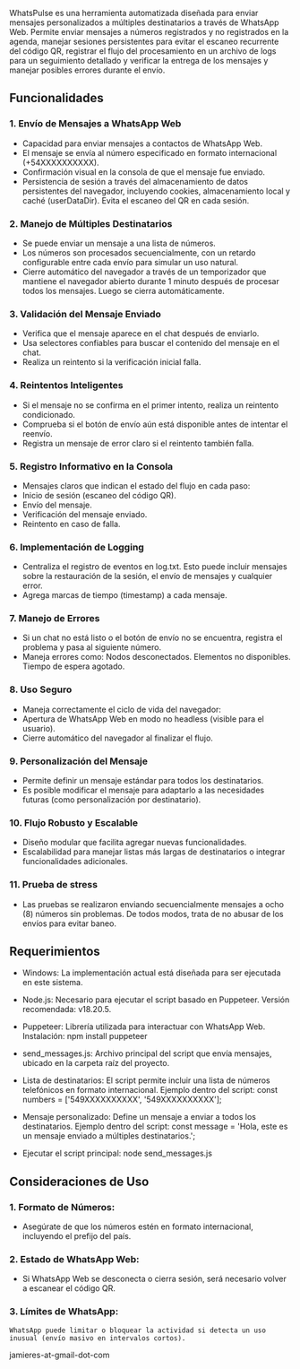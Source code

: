 WhatsPulse es una herramienta automatizada diseñada para enviar mensajes personalizados a múltiples destinatarios a través de WhatsApp Web. Permite enviar mensajes a números registrados y no registrados en la agenda, manejar sesiones persistentes para evitar el escaneo recurrente del código QR, registrar el flujo del procesamiento en un archivo de logs para un seguimiento detallado y verificar la entrega de los mensajes y manejar posibles errores durante el envío.


## Funcionalidades
### 1. Envío de Mensajes a WhatsApp Web
- Capacidad para enviar mensajes a contactos de WhatsApp Web.
- El mensaje se envía al número especificado en formato internacional (+54XXXXXXXXXX).
- Confirmación visual en la consola de que el mensaje fue enviado.
- Persistencia de sesión a través del almacenamiento de datos persistentes del navegador, incluyendo cookies, almacenamiento local y caché (userDataDir). Evita el escaneo del QR en cada sesión.

### 2. Manejo de Múltiples Destinatarios
- Se puede enviar un mensaje a una lista de números.
- Los números son procesados secuencialmente, con un retardo configurable entre cada envío para simular un uso natural.
- Cierre automático del navegador a través de un temporizador que mantiene el navegador abierto durante 1 minuto después de procesar todos los mensajes. Luego se cierra automáticamente. 

### 3. Validación del Mensaje Enviado
- Verifica que el mensaje aparece en el chat después de enviarlo.
- Usa selectores confiables para buscar el contenido del mensaje en el chat.
- Realiza un reintento si la verificación inicial falla.

### 4. Reintentos Inteligentes
- Si el mensaje no se confirma en el primer intento, realiza un reintento condicionado.
- Comprueba si el botón de envío aún está disponible antes de intentar el reenvío.
- Registra un mensaje de error claro si el reintento también falla.

### 5. Registro Informativo en la Consola
- Mensajes claros que indican el estado del flujo en cada paso:
- Inicio de sesión (escaneo del código QR).
- Envío del mensaje.
- Verificación del mensaje enviado.
- Reintento en caso de falla.
    
### 6. Implementación de Logging
- Centraliza el registro de eventos en log.txt. Esto puede incluir mensajes sobre la restauración de la sesión, el envío de mensajes y cualquier error.
- Agrega marcas de tiempo (timestamp) a cada mensaje.

### 7. Manejo de Errores
- Si un chat no está listo o el botón de envío no se encuentra, registra el problema y pasa al siguiente número.
- Maneja errores como:
        Nodos desconectados.
        Elementos no disponibles.
        Tiempo de espera agotado.

### 8. Uso Seguro
- Maneja correctamente el ciclo de vida del navegador:
- Apertura de WhatsApp Web en modo no headless (visible para el usuario).
- Cierre automático del navegador al finalizar el flujo.

### 9. Personalización del Mensaje
- Permite definir un mensaje estándar para todos los destinatarios.
- Es posible modificar el mensaje para adaptarlo a las necesidades futuras (como personalización por destinatario).

### 10. Flujo Robusto y Escalable
- Diseño modular que facilita agregar nuevas funcionalidades.
- Escalabilidad para manejar listas más largas de destinatarios o integrar funcionalidades adicionales.

### 11. Prueba de stress
- Las pruebas se realizaron enviando secuencialmente mensajes a ocho (8) números sin problemas. De todos modos, trata de no abusar de los envíos para evitar baneo. 
    

## Requerimientos
- Windows: La implementación actual está diseñada para ser ejecutada en este sistema.

- Node.js:
        Necesario para ejecutar el script basado en Puppeteer.
        Versión recomendada: v18.20.5.

- Puppeteer:
        Librería utilizada para interactuar con WhatsApp Web.
        Instalación: npm install puppeteer

- send_messages.js: Archivo principal del script que envía mensajes, ubicado en la carpeta raíz del proyecto.

- Lista de destinatarios:
        El script permite incluir una lista de números telefónicos en formato internacional.
        Ejemplo dentro del script:
            const numbers = ['549XXXXXXXXXX', '549XXXXXXXXXX'];

- Mensaje personalizado:
        Define un mensaje a enviar a todos los destinatarios.
        Ejemplo dentro del script:
            const message = 'Hola, este es un mensaje enviado a múltiples destinatarios.';

- Ejecutar el script principal:
        node send_messages.js


## Consideraciones de Uso
### 1. Formato de Números:
- Asegúrate de que los números estén en formato internacional, incluyendo el prefijo del país.

### 2. Estado de WhatsApp Web:
- Si WhatsApp Web se desconecta o cierra sesión, será necesario volver a escanear el código QR.

### 3. Límites de WhatsApp:
    WhatsApp puede limitar o bloquear la actividad si detecta un uso inusual (envío masivo en intervalos cortos).

jamieres-at-gmail-dot-com
